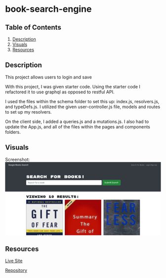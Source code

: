 # book-search-engine

## Table of Contents
1. [Description](#description)
2. [Visuals](#visuals)
3. [Resources](#resources)


## Description

This project allows users to login and save 

With this project, I was given starter code. Using the starter code I refactored it to use graphql as opposed to restful API.

I used the files within the schema folder to set this up: index.js, resolvers.js, and typeDefs.js. I utilized the given user-controller.js file, models and routes to set up my resolvers. 

On the client side, I added a queries.js and a mutations.js. I also had to update the App.js, and all of the files within the pages and components folders. 

## Visuals
Screenshot:
![book search engine](./images/google-book-search-scrnshot.png)


## Resources
[Live Site](https://limitless-cove-13748.herokuapp.com/)

[Repository](https://github.com/vmalie3/book-search-engine)